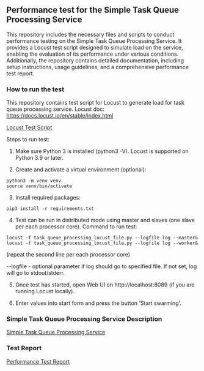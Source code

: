 ## Performance test for the Simple Task Queue Processing Service

This repository includes the necessary files and scripts to conduct performance testing on the Simple Task Queue Processing Service. It provides a Locust test script designed to simulate load on the service, enabling the evaluation of its performance under various conditions. Additionally, the repository contains detailed documentation, including setup instructions, usage guidelines, and a comprehensive performance test report.

### How to run the test

This repository contains test script for Locust to generate load for task queue processing service.
Locust doc: https://docs.locust.io/en/stable/index.html

[Locust Test Script](task_queue_processing_locustfile.py)


Steps to run test:
1. Make sure Python 3 is installed (python3 -V). Locust is supported on Python 3.9 or later. 

2. Create and activate a virtual environment (optional):
```
python3 -m venv venv
source venv/bin/activate
```

3. Install required packages:
```
pip3 install -r requirements.txt
```

4. Test can be run in distributed mode using master and slaves (one slave per each processor core).
Command to run test:
```
locust -f task_queue_processing_locust_file.py --logfile log --master&
locust -f task_queue_processing_locust_file.py --logfile log --worker& 
```
(repeat the second line per each processor core)

--logfile - optional parameter if log should go to specified file. If not set, log will go to stdout/stderr.

5. Once test has started, open Web UI on http://localhost:8089 (if you are running Locust locally).

6. Enter values into start form and press the button 'Start swarming'.

### Simple Task Queue Processing Service Description

[Simple Task Queue Processing Service](task-queue-processing-service/)

### Test Report

[Performance Test Report](performance-test-report.md)
